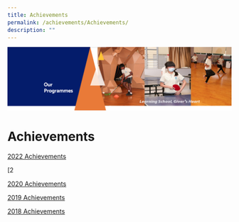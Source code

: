 ```yaml
---
title: Achievements
permalink: /achievements/Achievements/
description: ""
---
```

![](/images/OurProgrammes.png)

Achievements
============


[2022 Achievements](/achievements/2022-Achievements/)

  

[2

  

[2020 Achievements](https://zhangdepri.moe.edu.sg/our-programmes/our-stories/achievements/2020-achievements)

  

[2019 Achievements](https://zhangdepri.moe.edu.sg/our-programmes/our-stories/achievements/2019-achievements)

  

[2018 Achievements](https://zhangdepri.moe.edu.sg/our-programmes/our-stories/achievements/2018-achievements)
